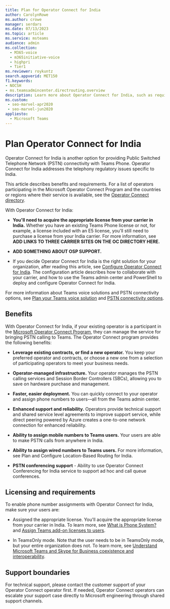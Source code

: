 ```yaml
---
title: Plan for Operator Connect for India
author: CarolynRowe
ms.author: crowe
manager: serdars
ms.date: 07/13/2023
ms.topic: article
ms.service: msteams
audience: admin
ms.collection: 
  - M365-voice
  - m365initiative-voice
  - highpri
  - Tier1
ms.reviewer: roykuntz
search.appverid: MET150
f1.keywords:
- NOCSH
- ms.teamsadmincenter.directrouting.overview
description: Learn more about Operator Connect for India, such as requirements and planning for deployment.
ms.custom: 
 - seo-marvel-apr2020
 - seo-marvel-jun2020
appliesto: 
  - Microsoft Teams
---
```


# Plan Operator Connect for India

Operator Connect for India is another option for providing Public Switched Telephone Network (PSTN) connectivity with Teams Phone. Operator Connect for India addresses the telephony regulatory issues specific to India.  

This article describes benefits and requirements. For a list of operators participating in the Microsoft Operator Connect Program and the countries or regions where their service is available, see the [Operator Connect directory](https://cloudpartners.transform.microsoft.com/practices/microsoft-365-for-operators/directory).

With Operator Connect for India:

- **You'll need to acquire the appropriate license from your carrier in India.** Whether you have an existing Teams Phone license or not, for example, a license included with an E5 license, you'll still need to purchase a license from your India carrier.  For more information, see **ADD LINKS TO THREE CARRIER SITES ON THE OC DIRECTORY HERE.**

- **ADD SOMETHING ABOUT OSP SUPPORT.**

- If you decide Operator Connect for India is the right solution for your organization, after reading this article, see [Configure Operator Connect for India](operator-connect-india-configure.md). The configuration article describes how to collaborate with your carrier, and how to use the Teams admin center and PowerShell to deploy and configure Operator Connect for India.

For more information about Teams voice solutions and PSTN connectivity options, see [Plan your Teams voice solution](cloud-voice-landing-page.md) and [PSTN connectivity options](pstn-connectivity.md).

## Benefits

With Operator Connect for India, if your existing operator is a participant in the [Microsoft Operator Connect Program](https://cloudpartners.transform.microsoft.com/practices/microsoft-365-for-operators/directory), they can manage the service for bringing PSTN calling to Teams. The Operator Connect program provides the following benefits:

- **Leverage existing contracts, or find a new operator.** You keep your preferred operator and contracts, or choose a new one from a selection of participating operators to meet your business needs.

- **Operator-managed infrastructure.** Your operator manages the PSTN calling services and Session Border Controllers (SBCs), allowing you to save on hardware purchase and management.

- **Faster, easier deployment.** You can quickly connect to your operator and assign phone numbers to users-–all from the Teams admin center.

- **Enhanced support and reliability.** Operators provide technical support and shared service level agreements to improve support service, while direct peering powered by Azure creates a one-to-one network connection for enhanced reliability. 

- **Ability to assign mobile numbers to Teams users.** Your users are able to make PSTN calls from anywhere in India.

- **Ability to assign wired numbers to Teams users.** For more information, see Plan and Configure Location-Based Routing for India.

- **PSTN conferencing support** - Ability to use Operator Connect Conferencing for India service to support ad hoc and call queue conferences.

## Licensing and requirements

To enable phone number assignments with Operator Connect for India, make sure your users are:

- Assigned the appropriate license. You'll acquire the appropriate license from your carrier in India. To learn more, see [What is Phone System?](what-is-phone-system-in-office-365.md) and [Assign Teams add-on licenses to users](teams-add-on-licensing/assign-teams-add-on-licenses.md).

- In TeamsOnly mode. Note that the user needs to be in TeamsOnly mode, but your entire organization does not. To learn more, see [Understand Microsoft Teams and Skype for Business coexistence and interoperability](teams-and-skypeforbusiness-coexistence-and-interoperability.md).


## Support boundaries

For technical support, please contact the customer support of your Operator Connect operator first. If needed, Operator Connect operators can escalate your support case directly to Microsoft engineering through shared support channels. 


